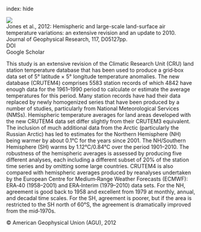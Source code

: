 index: hide

<div class="Citation">
    <div class="Citation-thumb CitationThumb-linked"  data-href="https://doi.org/10.1029/2011jd017139">
      <img src="https://static.claimspace.cloud/climate-study-static/refs/thumbs/5/Jones_et_al_2012-thumb.png" />
    </div>

  <div class="Citation-body">
    <div class="Citation-text">Jones et al., 2012: Hemispheric and large-scale land-surface air temperature variations: an extensive revision and an update to 2010. <span class="Article-journal">Journal of Geophysical Research, </span><span class="Article-volume">117, </span>D05127pp.</div>
    <div class="Citation-links">
      <div class="CitationLink" data-href="https://doi.org/10.1029/2011jd017139">
        <div class="CitationLink-icon CitationLink-Doi"></div>
        <div class="CitationLink-text">DOI</div>
      </div>
      <div class="CitationLink" data-href="https://scholar.google.com/scholar?q=10.1029/2011jd017139">
        <div class="CitationLink-icon CitationLink-Scholar"></div>
        <div class="CitationLink-text">Google Scholar</div>
      </div>
    </div>
  </div>
</div>

This study is an extensive revision of the Climatic Research Unit (CRU) land station temperature database that has been used to produce a grid‐box data set of 5° latitude × 5° longitude temperature anomalies. The new database (CRUTEM4) comprises 5583 station records of which 4842 have enough data for the 1961–1990 period to calculate or estimate the average temperatures for this period. Many station records have had their data replaced by newly homogenized series that have been produced by a number of studies, particularly from National Meteorological Services (NMSs). Hemispheric temperature averages for land areas developed with the new CRUTEM4 data set differ slightly from their CRUTEM3 equivalent. The inclusion of much additional data from the Arctic (particularly the Russian Arctic) has led to estimates for the Northern Hemisphere (NH) being warmer by about 0.1°C for the years since 2001. The NH/Southern Hemisphere (SH) warms by 1.12°C/0.84°C over the period 1901–2010. The robustness of the hemispheric averages is assessed by producing five different analyses, each including a different subset of 20% of the station time series and by omitting some large countries. CRUTEM4 is also compared with hemispheric averages produced by reanalyses undertaken by the European Centre for Medium‐Range Weather Forecasts (ECMWF): ERA‐40 (1958–2001) and ERA‐Interim (1979–2010) data sets. For the NH, agreement is good back to 1958 and excellent from 1979 at monthly, annual, and decadal time scales. For the SH, agreement is poorer, but if the area is restricted to the SH north of 60°S, the agreement is dramatically improved from the mid‐1970s.

<div class="Citation-copy">
&copy; American Geophysical Union (AGU), 2012
</div>